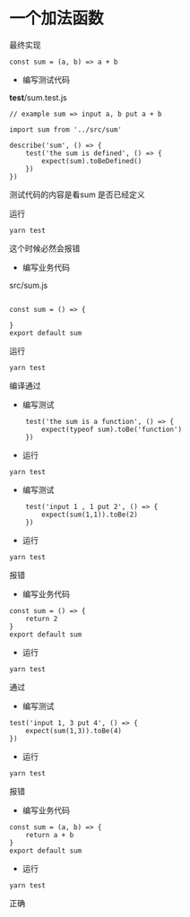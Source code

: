 # 一个加法函数

最终实现

```
const sum = (a, b) => a + b
```

* 编写测试代码

__test__/sum.test.js

```
// example sum => input a, b put a + b

import sum from '../src/sum'

describe('sum', () => {
    test('the sum is defined', () => {
        expect(sum).toBeDefined()
    })
})
```

测试代码的内容是看sum 是否已经定义

运行

`yarn test`

这个时候必然会报错

* 编写业务代码

src/sum.js
```

const sum = () => {

}
export default sum
```

运行

`yarn test`

编译通过

* 编写测试

```
    test('the sum is a function', () => {
        expect(typeof sum).toBe('function')
    })
```

* 运行

`yarn test`

* 编写测试

```
    test('input 1 , 1 put 2', () => {
        expect(sum(1,1)).toBe(2)
    })
```
* 运行

`yarn test`

报错

* 编写业务代码

```
const sum = () => {
    return 2
}
export default sum
```

* 运行

`yarn test`

 通过

* 编写测试

```
test('input 1, 3 put 4', () => {
    expect(sum(1,3)).toBe(4)
})
```
* 运行

`yarn test`

报错

* 编写业务代码

```
const sum = (a, b) => {
    return a + b
}
export default sum
```
* 运行

`yarn test`

正确